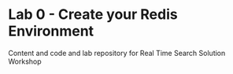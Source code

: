 # Lab 0 - Create your Redis Environment
Content and code and lab repository for Real Time Search Solution Workshop
